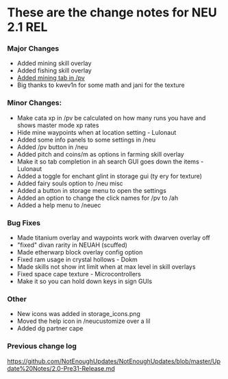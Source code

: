 # These are the change notes for NEU 2.1 REL

### **Major Changes**
- Added mining skill overlay
- Added fishing skill overlay
- [Added mining tab in /pv](https://cdn.discordapp.com/attachments/832652653292027904/903619242384056370/unknown.png)
- Big thanks to kwev1n for some math and jani for the texture
### **Minor Changes:**
- Make cata xp in /pv be calculated on how many runs you have and shows master mode xp rates
- Hide mine waypoints when at location setting - Lulonaut
- Added some info panels to some settings in /neu
- Added /pv button in /neu 
- Added pitch and coins/m as options in farming skill overlay
- Make it so tab completion in ah search GUI goes down the items - Lulonaut
- Added a toggle for enchant glint in storage gui (ty ery for texture)
- Added fairy souls option to /neu misc
- Added a button in storage menu to open the settings
- Added an option to change the click names for /pv to /ah
- Added a help menu to /neuec
### **Bug Fixes**
- Made titanium overlay and waypoints work with dwarven overlay off
- "fixed" divan rarity in NEUAH (scuffed)
- Made etherwarp block overlay config option
- Fixed ram usage in crystal hollows - Dokm
- Made skills not show int limit when at max level in skill overlays
- Fixed space cape texture - Microcontrollers
- Make it so you can hold down keys in sign GUIs
### **Other**
- New icons was added in storage_icons.png
- Moved the help icon in /neucustomize over a lil
- Added dg partner cape
### **Previous change log**
https://github.com/NotEnoughUpdates/NotEnoughUpdates/blob/master/Update%20Notes/2.0-Pre31-Release.md
